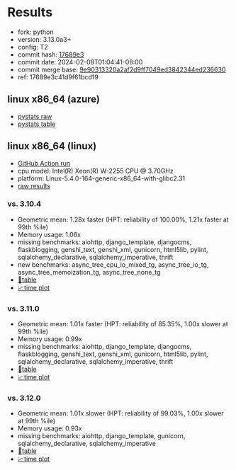 # Results

- fork: python
- version: 3.13.0a3+
- config: T2
- commit hash: [17689e3](https://github.com/python/cpython/commit/17689e3)
- commit date: 2024-02-08T01:04:41-08:00
- commit merge base: [9e90313320a2af2d9ff7049ed3842344ed236630](https://github.com/python/cpython/commit/9e90313320a2af2d9ff7049ed3842344ed236630)
- ref: 17689e3c41d9f61bcd19

## linux x86_64 (azure)

- [pystats raw](bm-20240208-azure-x86_64-python-17689e3c41d9f61bcd19-3.13.0a3%2B-17689e3-pystats.json)
- [pystats table](bm-20240208-azure-x86_64-python-17689e3c41d9f61bcd19-3.13.0a3%2B-17689e3-pystats.md)

## linux x86_64 (linux)

- [GitHub Action run](https://github.com/faster-cpython/benchmarking/actions/runs/7833146692)
- cpu model: Intel(R) Xeon(R) W-2255 CPU @ 3.70GHz
- platform: Linux-5.4.0-164-generic-x86_64-with-glibc2.31
- [raw results](bm-20240208-linux-x86_64-python-17689e3c41d9f61bcd19-3.13.0a3%2B-17689e3.json)

### vs. 3.10.4

- Geometric mean: 1.28x faster (HPT: reliability of 100.00%, 1.21x faster at 99th %ile)
- Memory usage: 1.06x
- missing benchmarks: aiohttp, django_template, djangocms, flaskblogging, genshi_text, genshi_xml, gunicorn, html5lib, pylint, sqlalchemy_declarative, sqlalchemy_imperative, thrift
- new benchmarks: async_tree_cpu_io_mixed_tg, async_tree_io_tg, async_tree_memoization_tg, async_tree_none_tg
- [📄table](bm-20240208-linux-x86_64-python-17689e3c41d9f61bcd19-3.13.0a3%2B-17689e3-vs-3.10.4.md)
- [📈time plot](bm-20240208-linux-x86_64-python-17689e3c41d9f61bcd19-3.13.0a3%2B-17689e3-vs-3.10.4.png)

### vs. 3.11.0

- Geometric mean: 1.01x faster (HPT: reliability of 85.35%, 1.00x slower at 99th %ile)
- Memory usage: 0.99x
- missing benchmarks: aiohttp, django_template, djangocms, flaskblogging, genshi_text, genshi_xml, gunicorn, html5lib, pylint, sqlalchemy_declarative, sqlalchemy_imperative, thrift
- [📄table](bm-20240208-linux-x86_64-python-17689e3c41d9f61bcd19-3.13.0a3%2B-17689e3-vs-3.11.0.md)
- [📈time plot](bm-20240208-linux-x86_64-python-17689e3c41d9f61bcd19-3.13.0a3%2B-17689e3-vs-3.11.0.png)

### vs. 3.12.0

- Geometric mean: 1.01x slower (HPT: reliability of 99.03%, 1.00x slower at 99th %ile)
- Memory usage: 0.93x
- missing benchmarks: aiohttp, django_template, gunicorn, sqlalchemy_declarative, sqlalchemy_imperative
- [📄table](bm-20240208-linux-x86_64-python-17689e3c41d9f61bcd19-3.13.0a3%2B-17689e3-vs-3.12.0.md)
- [📈time plot](bm-20240208-linux-x86_64-python-17689e3c41d9f61bcd19-3.13.0a3%2B-17689e3-vs-3.12.0.png)

